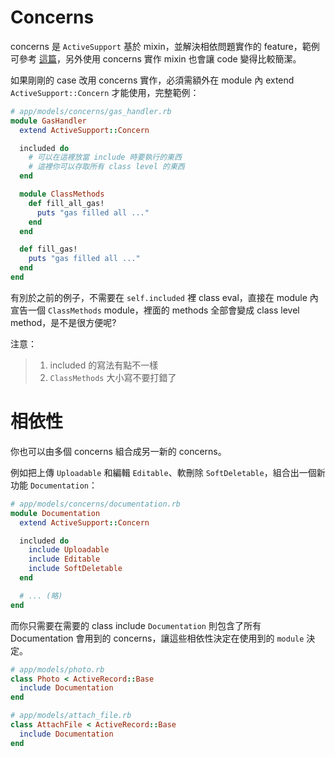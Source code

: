# Concerns

concerns 是 `ActiveSupport` 基於 mixin，並解決相依問題實作的 feature，範例可參考 [這篇](http://api.rubyonrails.org/classes/ActiveSupport/Concern.html)，另外使用 concerns 實作 mixin 也會讓 code 變得比較簡潔。

如果剛剛的 case 改用 concerns 實作，必須需額外在 module 內 extend `ActiveSupport::Concern` 才能使用，完整範例：

```ruby
# app/models/concerns/gas_handler.rb
module GasHandler
  extend ActiveSupport::Concern

  included do
    # 可以在這裡放當 include 時要執行的東西
    # 這裡你可以存取所有 class level 的東西
  end

  module ClassMethods
    def fill_all_gas!
      puts "gas filled all ..."
    end
  end

  def fill_gas!
    puts "gas filled all ..."
  end
end
```

有別於之前的例子，不需要在 `self.included` 裡 class eval，直接在 module 內宣告一個 `ClassMethods` module，裡面的 methods 全部會變成 class level method，是不是很方便呢?

注意：
> 1. included 的寫法有點不一樣
> 2. `ClassMethods` 大小寫不要打錯了


# 相依性

你也可以由多個 concerns 組合成另一新的 concerns。

例如把上傳 `Uploadable` 和編輯 `Editable`、軟刪除 `SoftDeletable`，組合出一個新功能 `Documentation`：

```ruby
# app/models/concerns/documentation.rb
module Documentation
  extend ActiveSupport::Concern

  included do
    include Uploadable
    include Editable
    include SoftDeletable
  end

  # ... (略)
end
```

而你只需要在需要的 class include `Documentation` 則包含了所有 Documentation 會用到的 concerns，讓這些相依性決定在使用到的 `module` 決定。


```ruby
# app/models/photo.rb
class Photo < ActiveRecord::Base
  include Documentation
end

# app/models/attach_file.rb
class AttachFile < ActiveRecord::Base
  include Documentation
end
```
